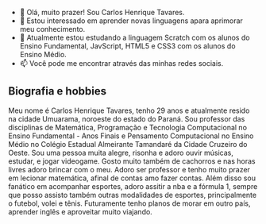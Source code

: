 - 👋 Olá, muito prazer! Sou Carlos Henrique Tavares.
- 👀 Estou interessado em aprender novas linguagens apara aprimorar meu conhecimento.
- 🌱 Atualmente estou estudando a linguagem Scratch com os alunos do Ensino Fundamental, JavScript, HTML5 e CSS3 com os alunos do Ensino Médio.
- 📫 Você pode me encontrar através das minhas redes sociais.
<html>
  <h2> Biografia e hobbies
  </h2>
</html>
 Meu nome é Carlos Henrique Tavares, tenho 29 anos e atualmente resido na cidade Umuarama, noroeste do estado do Paraná.
 Sou professor das disciplinas de Matemática, Programação e Tecnologia Computacional no Ensino Fundamental - Anos Finais e Pensamento Computacional no Ensino Médio no Colégio Estadual Almeirante Tamandaré da Cidade Cruzeiro do Oeste.
 Sou uma pessoa muita alegre, risonha e adoro ouvir músicas, estudar, e jogar videogame. Gosto muito também de cachorros e nas horas livres adoro brincar com o meu.
 Adoro ser professor e tenho muito prazer em lecionar matemática, afinal de contas amo fazer contas. Além disso sou fanático em acompanhar esportes, adoro assitir a nba e a fórmula 1, sempre que posso assisto também outras modalidades de esportes, principalmente o futebol, volei e tênis.
 Futuramente tenho planos de morar em outro país, aprender inglês e aproveitar muito viajando.
 
